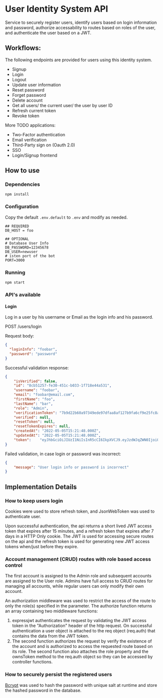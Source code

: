 # User Identity System API
 
 Service to securely register users, identify users based on login information and password, authorize accessability to routes based on roles of the user, and authenticate the user based on a JWT.

## Workflows:

The following endpoints are provided for users using this identity system.
* Signup
* Login
* Logout
* Update user information
* Reset password
* Forget password
* Delete account
* Get all users/ the current user/ the user by user ID
* Refresh current token
* Revoke token

More TODO applications:
* Two-Factor authentication
* Email verification
* Third-Party sign on (Oauth 2.0)
* SSO
* Login/Signup frontend

## How to use

### Dependencies

```
npm install
```

### Configuration

Copy the default `.env.default` to `.env` and modify as needed.

```
## REQUIRED
DB_HOST = foo

## OPTIONAL
# Database User Info
DB_PASSWORD=12345678
DB_USER=newuser
# isten port of the bot
PORT=3000
```

### Running

```
npm start
```

### API's available

#### Login
  Log in a user by his username or Email as the login info and his password.
  
  POST /users/login
  
Request body:
```json
{
  "loginInfo": "foobar",
  "password": "password"
}
```
Successful validation response:
```json
{
    "isVerified": false,
    "id": "8cb51257-fe30-451c-b033-1f718e44a531",
    "username": "foobar",
    "email": "foobar@email.com",
    "firstName": "foo",
    "lastName": "bar",
    "role": "Admin",
    "verificationToken": "7b9d22b60a97349ede97dfaa8af127b9fa6cf9e25fc8a82b73dad2469d38857ea83b4703212b28e0",
    "verified": null,
    "resetToken": null,
    "resetTokenExpires": null,
    "createdAt": "2022-05-05T15:21:48.000Z",
    "updatedAt": "2022-05-05T15:21:48.000Z",
    "token":    "eyJhbGciOiJIUzI1NiIsInR5cCI6IkpXVCJ9.eyJzdWJqZWN0IjoiOGNiNTEyNTctZmUzMC00NTFjLWIwMzMtMWY3MThlNDRhNTMxIiwiaWF0IjoxNjUxNzg2Mjc0LCJleHAiOjE2NTE3ODcxNzR9.-P6w6CaLnROtaKoq4T46Ca7msB_a0q4cbR_uPp2H-LE"
}
```
Failed validation, in case login or password was incorrect:

```json
{
    "message": "User login info or password is incorrect"
}
```

## Implementation Details

### How to keep users login

Cookies were used to store refresh token, and JsonWebToken was used to authenticate user.

Upon successful authentication, the api returns a short lived JWT access token that expires after 15 minutes, and a refresh token that expires after 7 days in a HTTP Only cookie. The JWT is used for accessing secure routes on the api and the refresh token is used for generating new JWT access tokens when/just before they expire.

### Account management (CRUD) routes with role based access control

The first account is assigned to the Admin role and subsequent accounts are assigned to the User role. Admins have full access to CRUD routes for managing all accounts, while regular users can only modify their own account.

An authorization middleware was used to restrict the access of the route to only the role(s) specified in the parameter. The authorize function returns an array containing two middleware functions:
1. expressjwt authenticates the request by validating the JWT access token in the "Authorization" header of the http request. On successful authentication a user object is attached to the req object (req.auth) that contains the data from the JWT token.
2. The second function authorizes the request by verify the existence of the account and is authorized to access the requested route based on its role. The second function also attaches the role property and the ownsToken method to the req.auth object so they can be accessed by controller functions.

### How to securely persist the registered users

[Bcrypt](https://en.wikipedia.org/wiki/Bcrypt) was used to hash the password with unique salt at runtime and store the hashed password in the database. 
